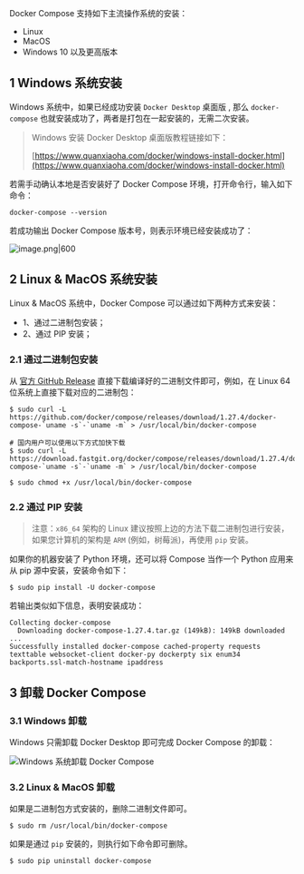 Docker Compose 支持如下主流操作系统的安装：

- Linux
- MacOS
- Windows 10 以及更高版本

## 1 Windows 系统安装

Windows 系统中，如果已经成功安装 `Docker Desktop` 桌面版 , 那么 `docker-compose` 也就安装成功了，两者是打包在一起安装的，无需二次安装。

> Windows 安装 Docker Desktop 桌面版教程链接如下：
> 
> [https://www.quanxiaoha.com/docker/windows-install-docker.html](https://www.quanxiaoha.com/docker/windows-install-docker.html)

若需手动确认本地是否安装好了 Docker Compose 环境，打开命令行，输入如下命令：

```
docker-compose --version
```

若成功输出 Docker Compose 版本号，则表示环境已经安装成功了：

![image.png|600](https://my-obsidian-image.oss-cn-guangzhou.aliyuncs.com/2024/05/7849c7dea8af34627fa9e3871e29bf48.png)

## 2 Linux & MacOS 系统安装

Linux & MacOS 系统中，Docker Compose 可以通过如下两种方式来安装：
- 1、通过二进制包安装；
- 2、通过 PIP 安装；

### 2.1 通过二进制包安装

从 [官方 GitHub Release](https://github.com/docker/compose/releases) 直接下载编译好的二进制文件即可，例如，在 Linux 64 位系统上直接下载对应的二进制包：

```
$ sudo curl -L https://github.com/docker/compose/releases/download/1.27.4/docker-compose-`uname -s`-`uname -m` > /usr/local/bin/docker-compose

# 国内用户可以使用以下方式加快下载
$ sudo curl -L https://download.fastgit.org/docker/compose/releases/download/1.27.4/docker-compose-`uname -s`-`uname -m` > /usr/local/bin/docker-compose

$ sudo chmod +x /usr/local/bin/docker-compose
```

### 2.2 通过 PIP 安装

> 注意：`x86_64` 架构的 Linux 建议按照上边的方法下载二进制包进行安装，如果您计算机的架构是 `ARM` (例如，树莓派)，再使用 `pip` 安装。

如果你的机器安装了 Python 环境，还可以将 Compose 当作一个 Python 应用来从 pip 源中安装，安装命令如下：
```
$ sudo pip install -U docker-compose
```

若输出类似如下信息，表明安装成功：
```
Collecting docker-compose
  Downloading docker-compose-1.27.4.tar.gz (149kB): 149kB downloaded
...
Successfully installed docker-compose cached-property requests texttable websocket-client docker-py dockerpty six enum34 backports.ssl-match-hostname ipaddress
```

## 3 卸载 Docker Compose

### 3.1 Windows 卸载

Windows 只需卸载 Docker Desktop 即可完成 Docker Compose 的卸载：

![Windows 系统卸载 Docker Compose](https://img.quanxiaoha.com/quanxiaoha/166366153774723 "Windows 系统卸载 Docker Compose")

### 3.2 Linux & MacOS 卸载

如果是二进制包方式安装的，删除二进制文件即可。

```
$ sudo rm /usr/local/bin/docker-compose
```

如果是通过 `pip` 安装的，则执行如下命令即可删除。

```
$ sudo pip uninstall docker-compose
```